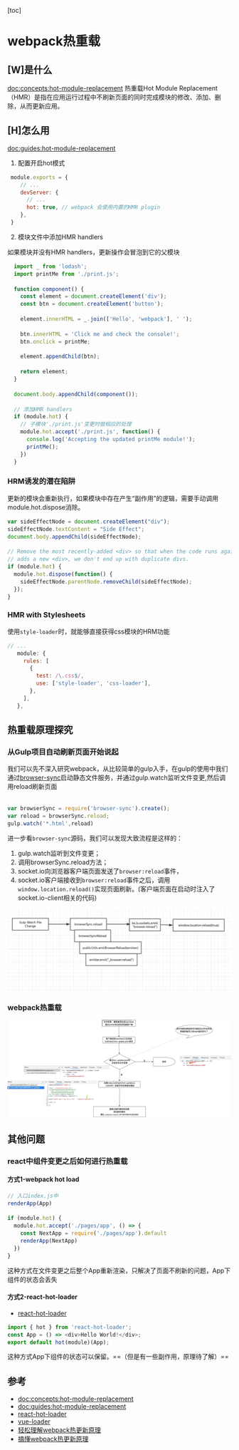 [toc]

# webpack热重载

## [W]是什么
[doc:concepts:hot-module-replacement](https://webpack.js.org/concepts/hot-module-replacement/)
热重载Hot Module Replacement（HMR）是指在应用运行过程中不刷新页面的同时完成模块的修改、添加、删除，从而更新应用。

## [H]怎么用

[doc:guides:hot-module-replacement](https://webpack.js.org/guides/hot-module-replacement/)


1. 配置开启hot模式

```js
 module.exports = {
    // ...
    devServer: {
      // ...
      hot: true, // webpack 会使用内置的HMR plugin
    },
 }
```

2. 模块文件中添加HMR handlers

如果模块并没有HMR handlers，更新操作会冒泡到它的父模块

```js
  import _ from 'lodash';
  import printMe from './print.js';

  function component() {
    const element = document.createElement('div');
    const btn = document.createElement('button');

    element.innerHTML = _.join(['Hello', 'webpack'], ' ');

    btn.innerHTML = 'Click me and check the console!';
    btn.onclick = printMe;

    element.appendChild(btn);

    return element;
  }

  document.body.appendChild(component());

  // 添加HMR handlers
  if (module.hot) {
    // 子模块'./print.js'变更时做相应的处理
    module.hot.accept('./print.js', function() {
      console.log('Accepting the updated printMe module!');
      printMe();
    })
  }
```

### HRM诱发的潜在陷阱

更新的模块会重新执行，如果模块中存在产生“副作用”的逻辑，需要手动调用module.hot.dispose消除。

```js
var sideEffectNode = document.createElement("div");
sideEffectNode.textContent = "Side Effect";
document.body.appendChild(sideEffectNode);

// Remove the most recently-added <div> so that when the code runs again and
// adds a new <div>, we don't end up with duplicate divs.
if (module.hot) {
  module.hot.dispose(function() {
    sideEffectNode.parentNode.removeChild(sideEffectNode);
  });
}
```

### HMR with Stylesheets

使用`style-loader`时，就能够直接获得css模块的HRM功能
```js
// ...
   module: {
     rules: [
       {
         test: /\.css$/,
         use: ['style-loader', 'css-loader'],
       },
     ],
   },
```

## 热重载原理探究

### 从Gulp项目自动刷新页面开始说起

我们可以先不深入研究webpack，从比较简单的gulp入手，在gulp的使用中我们通过[browser-sync](https://www.npmjs.com/package/browser-sync)启动静态文件服务，并通过gulp.watch监听文件变更,然后调用reload刷新页面
```js

var browserSync = require('browser-sync').create();
var reload = browserSync.reload;
gulp.watch('*.html',reload)
```
进一步看`browser-sync`源码，我们可以发现大致流程是这样的：

1. gulp.watch监听到文件变更；
2. 调用browserSync.reload方法；
3. socket.io向浏览器客户端页面发送了`browser:reload`事件，
4. socket.io客户端接收到`browser:reload`事件之后，调用`window.location.reload()`实现页面刷新。(客户端页面在启动时注入了socket.io-client相关的代码)

![gulp-hot-reload.png](img/gulp-hot-reload.png)

### webpack热重载

![webpack-热更新过程](./img/webpack-热更新过程.png)



## 其他问题

### react中组件变更之后如何进行热重载

#### 方式1-webpack hot load

```js
// 入口index.js中
renderApp(App)

if (module.hot) {
  module.hot.accept('./pages/app', () => {
    const NextApp = require('./pages/app').default
    renderApp(NextApp)
  })
}
```
这种方式在文件变更之后整个App重新渲染，只解决了页面不刷新的问题，App下组件的状态会丢失

#### 方式2-react-hot-loader
* [react-hot-loader](https://github.com/gaearon/react-hot-loader)

```js
import { hot } from 'react-hot-loader';
const App = () => <div>Hello World!</div>;
export default hot(module)(App);
```
这种方式App下组件的状态可以保留。==（但是有一些副作用，原理待了解）==

## 参考

* [doc:concepts:hot-module-replacement](https://webpack.js.org/concepts/hot-module-replacement/)
* [doc:guides:hot-module-replacement](https://webpack.js.org/guides/hot-module-replacement/)
* [react-hot-loader](https://github.com/gaearon/react-hot-loader)
* [vue-loader](https://github.com/vuejs/vue-loader)
* [轻松理解webpack热更新原理](https://juejin.im/post/5de0cfe46fb9a071665d3df0)
* [搞懂webpack热更新原理](https://juejin.im/post/5d6d0ee5f265da03f66ddba9)
